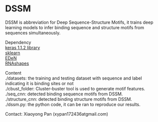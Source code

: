 # DSSM
DSSM is abbreviation for Deep Sequence-Structure Motifs, it trains deep learning models to infer binding sequence and structure motifs from sequences simultaneously.

Dependency <br>
<a href=https://github.com/fchollet/keras/>keras 1.1.2 library</a> <br>
<a href=https://github.com/scikit-learn/scikit-learn>sklearn</a> <br>
<a href=https://github.com/fabriziocosta/EDeN>EDeN</a> <br>
<a href=https://bibiserv.cebitec.uni-bielefeld.de/download/tools/rnashapes.html>RNAshapes</a> <br>

Content <br>
./datasets: the training and testing dataset with sequence and label indicating it is binding sites or not<br>
./cbust_folder: Cluster-buster tool is used to generate motif features. <br>
./seq_cnn: detected binding sequence motifs from DSSM. <br>
./structure_cnn: detected binding structure motifs from DSSM. <br>
./dssm.py: the python code, it can be ran to reproduce our results. <br>


Contact: Xiaoyong Pan (xypan172436atgmail.com)
